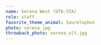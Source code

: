 ```yaml
---
name: Serena West (UTA-STA)
role: staff
favorite_theme_animal: Saurolophus
photo: serena.jpg
throwback_photo: serena_alt.jpg
---
```


